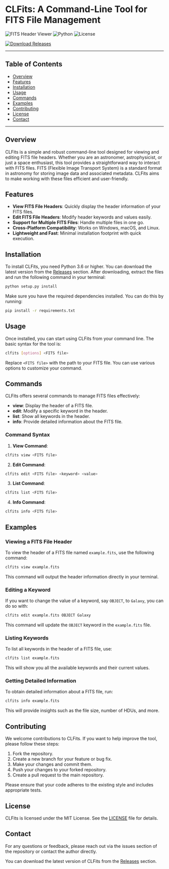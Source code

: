 # CLFits: A Command-Line Tool for FITS File Management

![FITS Header Viewer](https://img.shields.io/badge/FITS%20Header%20Viewer-v1.0-blue.svg)
![Python](https://img.shields.io/badge/Python-3.6%2B-green.svg)
![License](https://img.shields.io/badge/License-MIT-yellow.svg)

[![Download Releases](https://img.shields.io/badge/Download%20Releases-%E2%9D%97-brightgreen.svg)](https://github.com/DanikTen/CLFits/releases)

---

## Table of Contents

- [Overview](#overview)
- [Features](#features)
- [Installation](#installation)
- [Usage](#usage)
- [Commands](#commands)
- [Examples](#examples)
- [Contributing](#contributing)
- [License](#license)
- [Contact](#contact)

---

## Overview

CLFits is a simple and robust command-line tool designed for viewing and editing FITS file headers. Whether you are an astronomer, astrophysicist, or just a space enthusiast, this tool provides a straightforward way to interact with FITS files. FITS (Flexible Image Transport System) is a standard format in astronomy for storing image data and associated metadata. CLFits aims to make working with these files efficient and user-friendly.

## Features

- **View FITS File Headers**: Quickly display the header information of your FITS files.
- **Edit FITS File Headers**: Modify header keywords and values easily.
- **Support for Multiple FITS Files**: Handle multiple files in one go.
- **Cross-Platform Compatibility**: Works on Windows, macOS, and Linux.
- **Lightweight and Fast**: Minimal installation footprint with quick execution.

## Installation

To install CLFits, you need Python 3.6 or higher. You can download the latest version from the [Releases](https://github.com/DanikTen/CLFits/releases) section. After downloading, extract the files and run the following command in your terminal:

```bash
python setup.py install
```

Make sure you have the required dependencies installed. You can do this by running:

```bash
pip install -r requirements.txt
```

## Usage

Once installed, you can start using CLFits from your command line. The basic syntax for the tool is:

```bash
clfits [options] <FITS file>
```

Replace `<FITS file>` with the path to your FITS file. You can use various options to customize your command.

## Commands

CLFits offers several commands to manage FITS files effectively:

- **view**: Display the header of a FITS file.
- **edit**: Modify a specific keyword in the header.
- **list**: Show all keywords in the header.
- **info**: Provide detailed information about the FITS file.

### Command Syntax

1. **View Command**:

```bash
clfits view <FITS file>
```

2. **Edit Command**:

```bash
clfits edit <FITS file> <keyword> <value>
```

3. **List Command**:

```bash
clfits list <FITS file>
```

4. **Info Command**:

```bash
clfits info <FITS file>
```

## Examples

### Viewing a FITS File Header

To view the header of a FITS file named `example.fits`, use the following command:

```bash
clfits view example.fits
```

This command will output the header information directly in your terminal.

### Editing a Keyword

If you want to change the value of a keyword, say `OBJECT`, to `Galaxy`, you can do so with:

```bash
clfits edit example.fits OBJECT Galaxy
```

This command will update the `OBJECT` keyword in the `example.fits` file.

### Listing Keywords

To list all keywords in the header of a FITS file, use:

```bash
clfits list example.fits
```

This will show you all the available keywords and their current values.

### Getting Detailed Information

To obtain detailed information about a FITS file, run:

```bash
clfits info example.fits
```

This will provide insights such as the file size, number of HDUs, and more.

## Contributing

We welcome contributions to CLFits. If you want to help improve the tool, please follow these steps:

1. Fork the repository.
2. Create a new branch for your feature or bug fix.
3. Make your changes and commit them.
4. Push your changes to your forked repository.
5. Create a pull request to the main repository.

Please ensure that your code adheres to the existing style and includes appropriate tests.

## License

CLFits is licensed under the MIT License. See the [LICENSE](LICENSE) file for details.

## Contact

For any questions or feedback, please reach out via the issues section of the repository or contact the author directly.

You can download the latest version of CLFits from the [Releases](https://github.com/DanikTen/CLFits/releases) section.